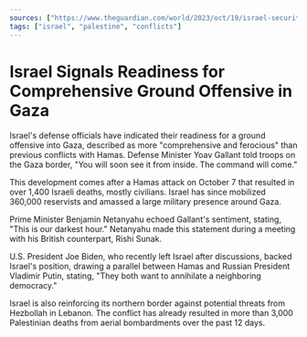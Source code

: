 ```yaml
---
sources: ["https://www.theguardian.com/world/2023/oct/19/israel-security-officials-signal-readiness-for-ground-offensive-into-gaza", "https://apnews.com/article/israel-palestinians-gaza-hamas-war-ed6875f15ea0d2bc196e4033b54b7194"]
tags: ["israel", "palestine", "conflicts"]
---
```


# Israel Signals Readiness for Comprehensive Ground Offensive in Gaza

Israel's defense officials have indicated their readiness for a ground offensive into Gaza, described as more "comprehensive and ferocious" than previous conflicts with Hamas. Defense Minister Yoav Gallant told troops on the Gaza border, "You will soon see it from inside. The command will come."

This development comes after a Hamas attack on October 7 that resulted in over 1,400 Israeli deaths, mostly civilians. Israel has since mobilized 360,000 reservists and amassed a large military presence around Gaza.

Prime Minister Benjamin Netanyahu echoed Gallant's sentiment, stating, "This is our darkest hour." Netanyahu made this statement during a meeting with his British counterpart, Rishi Sunak.

U.S. President Joe Biden, who recently left Israel after discussions, backed Israel's position, drawing a parallel between Hamas and Russian President Vladimir Putin, stating, "They both want to annihilate a neighboring democracy."

Israel is also reinforcing its northern border against potential threats from Hezbollah in Lebanon. The conflict has already resulted in more than 3,000 Palestinian deaths from aerial bombardments over the past 12 days.
